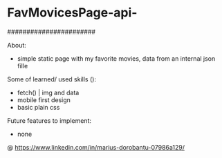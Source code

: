 # FavMovicesPage-api- #
#######################

About:
- simple static page with my favorite movies, data from an internal json fille

Some of learned/ used skills ():
- fetch() | img and data
- mobile first design 
- basic plain css

Future features to implement:
- none

@ https://www.linkedin.com/in/marius-dorobantu-07986a129/